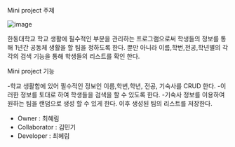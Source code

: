 Mini project 주제

![image](<https://cdn.aitimes.kr/news/photo/202011/18323_20066_2638.jpg>)

한동대학교 학교 생활에 필수적인 부분을 관리하는 프로그램으로써 
학생들의 정보를 통해 1년간 공동체 생활을 할 팀을 정하도록 한다. 뿐만 아니라
이름,학번,전공,학년별의 각각의 검색 기능을 통해 학생들의 리스트를 확인 한다. 

Mini project 기능

-학교 생활함에 있어 필수적인 정보인 이름,학번,학년, 전공, 기숙사를 CRUD 한다.
-이러한 정보를 토대로 하여 학생들을 검색을 할 수 있도록 한다. 
-기숙사 정보를 이용하여 원하는 팀을 랜덤으로 생성 할 수 있게 한다. 이후 생성된 팀의 리스트를 저장한다. 


* Owner : 최혜림
* Collaborator : 김민기
* Developer : 최혜림
